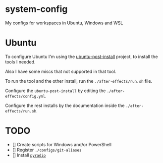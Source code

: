 # system-config

My configs for workspaces in Ubuntu, Windows and WSL

# Ubuntu

To configure Ubuntu I'm using the [ubuntu-post-install](https://github.com/tprasadtp/ubuntu-post-install/) project, to install the tools I needed.

Also I have some miscs that not supported in that tool.

To run the tool and the other install, run the `./after-effects/run.sh` file.

Configure the `ubuntu-post-install` by editing the `./after-effects/config.yml`.

Configure the rest installs by the documentation inside the `./after-effects/run.sh`.

# TODO

 - [] Create scripts for Windows and/or PowerShell
 - [] Register `./configs/git-aliases`
 - [] Install [`pyradio`](https://github.com/coderholic/pyradio)

